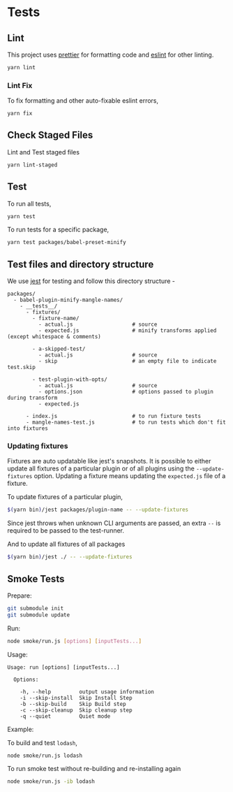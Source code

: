 # Tests

## Lint

This project uses [prettier](https://github.com/prettier/prettier) for formatting code and [eslint](https://github.com/eslint/eslint) for other linting.

```sh
yarn lint
```

### Lint Fix

To fix formatting and other auto-fixable eslint errors,

```sh
yarn fix
```

## Check Staged Files

Lint and Test staged files

```sh
yarn lint-staged
```

## Test

To run all tests,

```sh
yarn test
```

To run tests for a specific package,

```sh
yarn test packages/babel-preset-minify
```

## Test files and directory structure

We use [jest](https://github.com/facebook/jest) for testing and follow this directory structure -

```
packages/
  - babel-plugin-minify-mangle-names/
    - __tests__/
      - fixtures/
        - fixture-name/
          - actual.js                   # source
          - expected.js                 # minify transforms applied (except whitespace & comments)

        - a-skipped-test/
          - actual.js                   # source
          - skip                        # an empty file to indicate test.skip

        - test-plugin-with-opts/
          - actual.js                   # source
          - options.json                # options passed to plugin during transform
          - expected.js

      - index.js                        # to run fixture tests
      - mangle-names-test.js            # to run tests which don't fit into fixtures
```

### Updating fixtures

Fixtures are auto updatable like jest's snapshots. It is possible to either update all fixtures of a particular plugin or of all plugins using the `--update-fixtures` option. Updating a fixture means updating the `expected.js` file of a fixture.

To update fixtures of a particular plugin,

```sh
$(yarn bin)/jest packages/plugin-name -- --update-fixtures
```

Since jest throws when unknown CLI arguments are passed, an extra `--` is required to be passed to the test-runner.

And to update all fixtures of all packages

```sh
$(yarn bin)/jest ./ -- --update-fixtures
```

## Smoke Tests

Prepare:

```sh
git submodule init
git submodule update
```

Run:

```sh
node smoke/run.js [options] [inputTests...]
```

Usage:

```
Usage: run [options] [inputTests...]

  Options:

    -h, --help         output usage information
    -i --skip-install  Skip Install Step
    -b --skip-build    Skip Build step
    -c --skip-cleanup  Skip cleanup step
    -q --quiet         Quiet mode
```

Example:

To build and test `lodash`,

```sh
node smoke/run.js lodash
```

To run smoke test without re-building and re-installing again

```sh
node smoke/run.js -ib lodash
```
